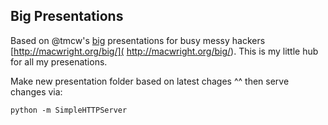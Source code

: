 ## Big Presentations

Based on @tmcw's [big](https://github.com/tmcw/big) presentations for busy messy hackers [http://macwright.org/big/]( 
http://macwright.org/big/). This is my little hub for all my presenations.

Make new presentation folder based on latest chages ^^ then serve changes via:
```
python -m SimpleHTTPServer
```


